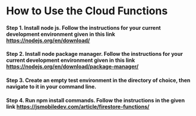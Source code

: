 # How to Use the Cloud Functions

#### Step 1. Install node js. Follow the instructions for your current development environment given in this link https://nodejs.org/en/download/

#### Step 2. Install node package manager. Follow the instructions for your current development environment given in this link https://nodejs.org/en/download/package-manager/

#### Step 3. Create an empty test environment in the directory of choice, then navigate to it in your command line.

#### Step 4. Run npm install commands. Follow the instructions in the given link https://jsmobiledev.com/article/firestore-functions/ 
